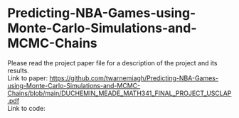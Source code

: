 # Predicting-NBA-Games-using-Monte-Carlo-Simulations-and-MCMC-Chains
Please read the project paper file for a description of the project and its results.  
Link to paper: https://github.com/twarnemiagh/Predicting-NBA-Games-using-Monte-Carlo-Simulations-and-MCMC-Chains/blob/main/DUCHEMIN_MEADE_MATH341_FINAL_PROJECT_USCLAP.pdf  
Link to code: 
